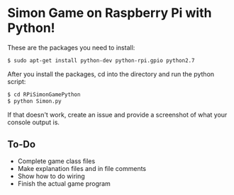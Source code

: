 # Simon Game on Raspberry Pi with Python!
These are the packages you need to install:
```bash
$ sudo apt-get install python-dev python-rpi.gpio python2.7
```

After you install the packages, cd into the directory and run the python script:
```bash
$ cd RPiSimonGamePython
$ python Simon.py
```
If that doesn't work, create an issue and provide a screenshot of what your console output is. 

## To-Do
- Complete game class files
- Make explanation files and in file comments
- Show how to do wiring
- Finish the actual game program

